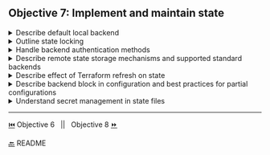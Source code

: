 
## Objective 7: Implement and maintain state	

<details><summary>Describe default local backend</summary>
<p>

- **Backends** - by default Terraform uses 'local' backend
  - This is an abstraction that determines how state is loaded and how an operation is execution. It allows such actions as non-local file state storage and remote execution 
  - Benefits:
    - Working in a team - can store state remotely and use locks to prevent corruption in state 
    - Keeping sensitive information off disk - state in backends are only stored in memory 
    - Remote operations - ```terraform apply``` can take time for larger infrastructures, some backends can use remote operations instead to execute commands remotely 
- Local example config:
  ```BASH
    terraform {
        backend "local" {
        path = "relative/path/to/terraform.tfstate"
    }
    }
  ```
</p>

</details>

<details><summary>Outline state locking	</summary>
<p>

State Locking
- if supported by your backend state can be locked so others cannot change it while another change is being made. 
- this is automatic for all operations that can write state 
- Backends types supporting locking:(standard)artifactory,azurerm,consul,cos,etcd,etcdv3,gcs,http,manta,oss,pg,s3,swift,terraform enterprise, and in enhanced backends there are remote operations as well (plan, apply, etc.)
- A lock can be forced open with ```force-unlock``` which requires a unique nonce lock ID 
</p>

</details>

<details><summary>Handle backend authentication methods	</summary>
<p>

- Different backends have different configuration for authentication, authentication can be done different ways within a backend.
- Example with azurerm:
  ```BASH  
    #authenticating using the Azure CLI or a Service Principal:
    terraform {
    backend "azurerm" {
        resource_group_name  = "StorageAccount-ResourceGroup"
        storage_account_name = "abcd1234"
        container_name       = "tfstate"
         key                 = "prod.terraform.tfstate"
        }
    } 

    #----------------------------------
    #authenticating using Managed Service Identity (MSI):
     terraform {
        backend "azurerm" {
            storage_account_name = "abcd1234"
            container_name       = "tfstate"
            key                  = "prod.terraform.tfstate"
            use_msi              = true
            subscription_id  = "00000000-0000-0000-0000-000000000000"
            tenant_id        = "00000000-0000-0000-0000-000000000000"
            }
    }
  ``` 	
</p>

</details>

<details><summary>Describe remote state storage mechanisms and supported standard backends</summary>
<p>

Remote State Storage 
- Uses Terraform Cloud as a backend, allows free remote state management 
- [Tutorial for Remote State Storage](https://learn.hashicorp.com/terraform/getting-started/remote)

Standard backends 
- artifactory,azurerm,consul,cos,etcd,etcdv3,gcs,http,manta,oss,pg,s3,swift,terraform enterprise
</p>

</details>

<details><summary>Describe effect of Terraform refresh on state	</summary>
<p>

- ```terraform refresh```
- reconciles the state Terraform knows about via the state file. 
- refresh does not modify the infrastructure, it modifies the state file. 
</p>

</details>

<details><summary>Describe backend block in configuration and best practices for partial configurations	</summary>
<p>
Backend Configuration
</p>

</details>

<details><summary>Understand secret management in state files</summary>
<p>
Sensitive Data in State
</p>

</details>

-------------------------------

[⏮️](/Objective%206/workflow.md) Objective 6 
 &nbsp;
 ||
 &nbsp;
Objective 8 [⏩](/Objective%208/hcl-features.md)

[🔙](/README.md) README
